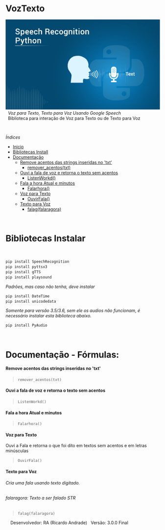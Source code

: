 # VozTexto
![](https://github.com/geniodev/VozTexto/blob/main/speech.png?raw=true)</br>
&nbsp;
*Voz para Texto, Texto para Voz Usando Google Speech*</br>
&nbsp;
Biblioteca para interação de Voz para Texto ou de Texto para Voz</br>

&nbsp;
&nbsp;

*Índices*
&nbsp;
- <a href="https://github.com/geniodev/VozTexto#voztexto" target="_self">Inicio</a>
- <a href='https://github.com/geniodev/VozTexto#bibliotecas-instalar' target='_self'>Bibliotecas Install</a>
- <a href='https://github.com/geniodev/VozTexto#documenta%C3%A7%C3%A3o---f%C3%B3rmulas' target='_self'>Documentação</a>
  - <a href='https://github.com/geniodev/VozTexto#remove-acentos-das-strings-inseridas-no-txt' target='_self'>Remove acentos das strings inseridas no 'txt'</a>
    - <a href='https://github.com/geniodev/VozTexto#remove-acentos-das-strings-inseridas-no-txt' target='_self'>remover_acentos(txt)</a>
  - <a href='https://github.com/geniodev/VozTexto#ouvi-a-fala-de-voz-e-retorna-o-texto-sem-acentos' target='_self'>Ouvi a fala de voz e retorna o texto sem acentos</a>
    - <a href='https://github.com/geniodev/VozTexto#ouvi-a-fala-de-voz-e-retorna-o-texto-sem-acentos' target='_self'>ListenWorkd()</a>
  - <a href='https://github.com/geniodev/VozTexto#fala-a-hora-atual-e-minutos' target='_self'>Fala a hora Atual e minutos</a>
    - <a href='https://github.com/geniodev/VozTexto#fala-a-hora-atual-e-minutos' target='_self'>Falarhora()</a>
  - <a href='https://github.com/geniodev/VozTexto#voz-para-texto' target='_self'>Voz para Texto</a>
    - <a href='https://github.com/geniodev/VozTexto#voz-para-texto' target='_self'>OuvirFala()</a>
  - <a href='https://github.com/geniodev/VozTexto#texto-para-voz' target='_self'>Texto para Voz</a>
    - <a href='https://github.com/geniodev/VozTexto#texto-para-voz' target='_self'>falag(falaragora)</a>





&nbsp;
&nbsp;
<h1 id="install">Bibliotecas Instalar</h1></br>

```bash
pip install SpeechRecognition
pip install pyttsx3
pip install gTTS
pip install playsound
```

*Padrões, mas caso não tenha, deve instalar*
```bash
pip install DateTime
pip install unicodedata
```
*Somente para versão 3.5/3.6, sem ele os audios não funcionam, é necessário instalar esta biblioteca abaixo.*
```bash
pip install PyAudio
```
&nbsp;
# Documentação - Fórmulas:</br>

#### Remove acentos das strings inseridas no 'txt'
> `remover_acentos(txt)`

#### Ouvi a fala de voz e retorna o texto sem acentos
> `ListenWorkd()`

#### Fala a hora Atual e minutos
> `Falarhora()`

#### Voz para Texto
Ouvi a Fala e retorna o que foi dito em textos sem acentos e em letras minúsculas
> `OuvirFala()`

#### Texto para Voz
###### Cria uma fala usando texto digitado.
###### falaragora: Texto a ser falado STR
> `falag(falaragora)`



&nbsp;
&nbsp;
Desenvolvedor: RA (Ricardo Andrade)
&nbsp;
Versão: 3.0.0 Final
